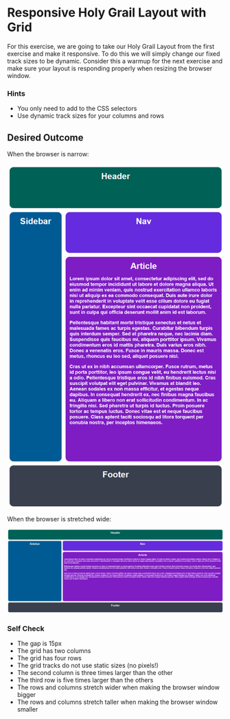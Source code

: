 # Responsive Holy Grail Layout with Grid

For this exercise, we are going to take our Holy Grail Layout from the first exercise and make it responsive. To do this we will simply change our fixed track sizes to be dynamic. Consider this a warmup for the next exercise and make sure your layout is responding properly when resizing the browser window.

### Hints

- You only need to add to the CSS selectors
- Use dynamic track sizes for your columns and rows

## Desired Outcome

When the browser is narrow:

![desired outcome narrow](./desired-outcome-narrow.png)

When the browser is stretched wide:

![desired outcome wide](./desired-outcome-wide.png)

### Self Check

- The gap is 15px
- The grid has two columns
- The grid has four rows
- The grid tracks do not use static sizes (no pixels!)
- The second column is three times larger than the other
- The third row is five times larger than the others
- The rows and columns stretch wider when making the browser window bigger
- The rows and columns stretch taller when making the browser window smaller

